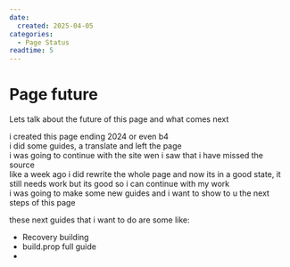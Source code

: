 ```yaml
---
date:
  created: 2025-04-05
categories:
  - Page Status
readtime: 5
---
```


# Page future

Lets talk about the future of this page and what comes next

<!-- more -->

i created this page ending 2024 or even b4    
i did some guides, a translate and left the page    
i was going to continue with the site wen i saw that i have missed the source    
like a week ago i did rewrite the whole page and now its in a good state, it still needs work but its good so i can continue with my work    
i was going to make some new guides and i want to show to u the next steps of this page    

these next guides that i want to do are some like:

 - Recovery building
 - build.prop full guide
 - 


